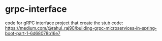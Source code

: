 # grpc-interface

code for gRPC interface project that create the stub code:
https://medium.com/@rahul_raj90/building-grpc-microservices-in-spring-boot-part-1-6d68078b16e7
